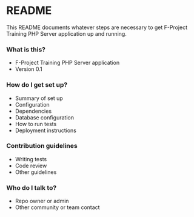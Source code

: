 # README #

This README documents whatever steps are necessary to get F-Project Training PHP Server application up and running.

### What is this? ###

* F-Project Training PHP Server application
* Version 0.1

### How do I get set up? ###

* Summary of set up
* Configuration
* Dependencies
* Database configuration
* How to run tests
* Deployment instructions

### Contribution guidelines ###

* Writing tests
* Code review
* Other guidelines

### Who do I talk to? ###

* Repo owner or admin
* Other community or team contact